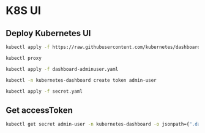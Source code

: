 # K8S UI

## Deploy Kubernetes UI


```bash
kubectl apply -f https://raw.githubusercontent.com/kubernetes/dashboard/v2.7.0/aio/deploy/recommended.yaml
```

```bash
kubectl proxy
```

```bash
kubectl apply -f dashboard-adminuser.yaml
```

```bash
kubectl -n kubernetes-dashboard create token admin-user
```

```bash
kubectl apply -f secret.yaml
```

## Get accessToken

```bash
kubectl get secret admin-user -n kubernetes-dashboard -o jsonpath={".data.token"} | base64 -d
```
